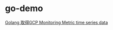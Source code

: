 # go-demo
[Golang 取得GCP Monitoring Metric time series data](https://matthung0807.blogspot.com/2024/03/go-get-gcp-monitoring-metric-time-series-data.html)

